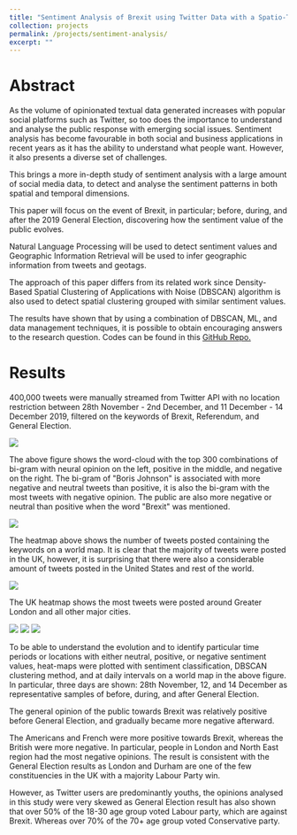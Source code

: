 ```yaml
---
title: "Sentiment Analysis of Brexit using Twitter Data with a Spatio-Temporal Approach"
collection: projects
permalink: /projects/sentiment-analysis/
excerpt: ""
---
```


Abstract
====

As the volume of opinionated textual data generated increases with popular social platforms such as Twitter, so too does
the importance to understand and analyse the public response with emerging social issues. Sentiment analysis has become
favourable in both social and business applications in recent years as it has the ability to understand what people want.
However, it also presents a diverse set of challenges. 

This brings a more in-depth study of sentiment analysis with a large amount of social media data, to detect and analyse
the sentiment patterns in both spatial and temporal dimensions. 

This paper will focus on the event of Brexit, in particular; before, during, and after the 2019 General Election, 
discovering how the sentiment value of the public evolves. 

Natural Language Processing will be used to detect sentiment values and Geographic Information Retrieval will be used
to infer geographic information from tweets and geotags.

The approach of this paper differs from its related work since Density-Based Spatial Clustering of Applications with
Noise (DBSCAN) algorithm is also used to detect spatial clustering grouped with similar sentiment values. 

The results have shown that by using a combination of DBSCAN, ML, and data management techniques, it is possible to
obtain encouraging answers to the research question. Codes can be found in this [GitHub Repo.](https://github.com/qisu-qi/sentiment-analysis-of-brexit-using-twitter-data-with-a-spatio-temporal-approahc)

Results
====
400,000 tweets were manually streamed from Twitter API with no location restriction between 28th November - 2nd December,
and 11 December - 14 December 2019, filtered on the keywords of Brexit, Referendum, and General Election.

<img src='/images/+and-wordcloud.png'>

The above figure shows the word-cloud with the top 300 combinations of bi-gram with neural opinion on the left, positive
in the middle, and negative on the right. The bi-gram of "Boris Johnson" is associated with more negative and neutral
tweets than positive, it is also the bi-gram with the most tweets with negative opinion. The public are also more negative
or neutral than positive when the word "Brexit" was mentioned. 

<img src='/images/world_heatmap.png'>

The heatmap above shows the number of tweets posted containing the keywords on a world map. It is clear that the majority
of tweets were posted in the UK, however, it is surprising that there were also a considerable amount of tweets posted 
in the United States and rest of the world. 

<img src='/images/uk_heatmap.png'>

The UK heatmap shows the most tweets were posted around Greater London and all other major cities. 

<img src='/images/dbscan_28nov.png'>
<img src='/images/dbscan_12dec.png'>
<img src='/images/dbscan_14dec.png'>

To be able to understand the evolution and to identify particular time periods or locations with either neutral, positive,
or negative sentiment values, heat-maps were plotted with sentiment classification, DBSCAN clustering method, and at 
daily intervals on a world map in the above figure. In particular, three days are shown: 28th November, 12, and 14 
December as representative samples of before, during, and after General Election. 

The general opinion of the public towards Brexit was relatively positive before General Election, and gradually became
more negative afterward.

The Americans and French were more positive towards Brexit, whereas the British were more negative. In particular, people
in London and North East region had the most negative opinions. The result is consistent with the General Election results
as London and Durham are one of the few constituencies in the UK with a majority Labour Party win. 

However, as Twitter users are predominantly youths, the opinions analysed in this study were very skewed as General 
Election result has also shown that over 50% of the 18-30 age group voted Labour party, which are against Brexit. 
Whereas over 70% of the 70+ age group voted Conservative party. 